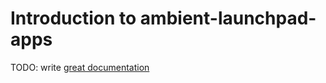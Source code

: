 # Introduction to ambient-launchpad-apps

TODO: write [great documentation](http://jacobian.org/writing/what-to-write/)
